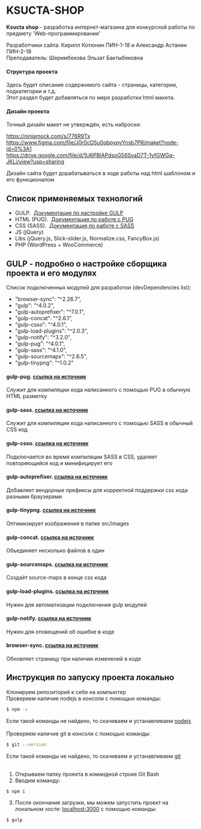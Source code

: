 # KSUCTA-SHOP
**Ksucta shop** - разработка интернет-магазина для конкурсной работы по предмету 'Web-программирование'

Разработчики сайта: Кирилл Котюнин ПИН-1-18 и Александр Астанин ПИН-2-18 </br>
Преподаватель: Шеримбекова Эльзат Бактыбековна

#### Структура проекта
Здесь будет описание содержимого сайта - страницы, категории, подкатегории и т.д. </br> 
Этот раздел будет добавляться по мере разработки  html макета.

#### Дизайн проекта
Точный дизайн макет не утверждён, есть наброски:

https://ninjamock.com/s/776R9Tx </br>
https://www.figma.com/file/J0r0cD5u0qbpypyYnsb7PR/maket?node-id=0%3A1 </br>
https://drive.google.com/file/d/1U6PBlAPdsoG56SvaD7T-1yfGWGq-JKLi/view?usp=sharing

Дизайн сайта будет дорабатываться в ходе работы над html шаблоном и его функционалом


## Список применяемых технологий

- GULP. &nbsp;[Документация по настройке GULP](https://gulpjs.com/docs/en/getting-started/quick-start)
- HTML (PUG). &nbsp;[Документация по работе с PUG](https://pugjs.org/api/getting-started.html)
- CSS (SASS). &nbsp;[Документация по работе с SASS](https://sass-lang.com/documentation)
- JS (jQuery)
- Libs (jQuery.js, Slick-slider.js, Normalize.css, FancyBox.js)
- PHP (WordPress + WooCommerce)

## GULP - подробно о настройке сборщика проекта и его модулях

Список подключенных модулей для разработки (devDependencies list):
  - "browser-sync": "^2.26.7",
  - "gulp": "^4.0.2",
  - "gulp-autoprefixer": "^7.0.1",
  - "gulp-concat": "^2.6.1",
  - "gulp-csso": "^4.0.1",
  - "gulp-load-plugins": "^2.0.3",
  - "gulp-notify": "^3.2.0",
  - "gulp-pug": "^4.0.1",
  - "gulp-sass": "^4.1.0",
  - "gulp-sourcemaps": "^2.6.5",
  - "gulp-tinypng": "^1.0.2"

#### gulp-pug. [ссылка на источник](https://www.npmjs.com/package/gulp-pug)
Служит для компиляции кода написанного с помощью PUG в обычную HTML разметку

#### gulp-sass. [ссылка на источник](https://www.npmjs.com/package/gulp-sass)
Служит для компиляции кода написанного с помощью SASS в обычный CSS код

#### gulp-csso. [ссылка на источник](https://www.npmjs.com/package/gulp-csso)
Подключается во время компиляции SASS в CSS, удаляет повторяющийся код и минифицирует его

#### gulp-autoprefixer. [ссылка на источник](https://www.npmjs.com/package/gulp-autoprefixer)
Добавляет вендорные префиксы для корректной поддержки css кода разными браузерами

#### gulp-tinypng. [ссылка на источник](https://www.npmjs.com/package/gulp-tinypng)
Оптимизирует изображения в папке src/images

#### gulp-concat. [ссылка на источник](https://www.npmjs.com/package/gulp-concat)
Обьединяет несколько файлов в один

#### gulp-sourcemaps. [ссылка на источник](https://www.npmjs.com/package/gulp-sourcemaps)
Создаёт source-maps в конце css кода

#### gulp-load-plugins. [ссылка на источник](https://www.npmjs.com/package/gulp-load-plugins)
Нужен для автоматизации подключения gulp модулей

#### gulp-notify. [ссылка на источник](https://www.npmjs.com/package/gulp-notify)
Нужен для оповещений об ошибке в коде

#### browser-sync. [ссылка на источник](https://www.browsersync.io/docs/gulp)
Обновляет страницу при наличии изменений в коде

## Инструкция по запуску проекта локально

Клонируем репозиторий к себе на компьютер  </br>
Проверяем наличие nodejs в консоли с помощью команды:

```bash
$ npm -v
```
Если такой команды не найдено, то скачиваем и устанавливаем [nodejs](https://nodejs.org/en/) </br></br>
Проверяем наличие git в консоли с помощью команды:
```bash
$ git --version
```
Если такой команды не найдено, то скачиваем и устанавливаем [git](https://git-scm.com/) </br></br>

1. Открываем папку проекта в командной строке Git Bash </br>
2. Вводим команду: </br>
```bash
$ npm i
```
3. После окончания загрузки, мы можем запустить проект на локальном хосте: [localhost:3000](http://localhost:3000/) с помощью команды:
```bash
$ gulp
```
